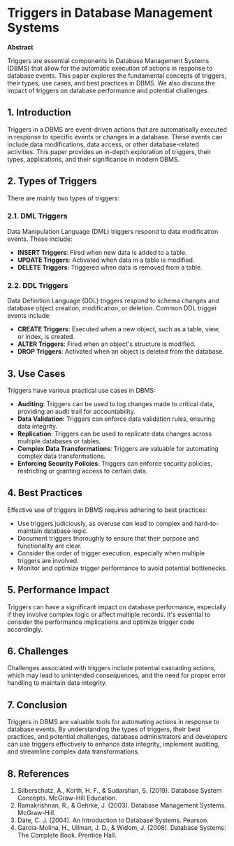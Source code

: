 # Triggers in Database Management Systems

**Abstract**

Triggers are essential components in Database Management Systems (DBMS) that allow for the automatic execution of actions in response to database events. This paper explores the fundamental concepts of triggers, their types, use cases, and best practices in DBMS. We also discuss the impact of triggers on database performance and potential challenges.

## 1. Introduction

Triggers in a DBMS are event-driven actions that are automatically executed in response to specific events or changes in a database. These events can include data modifications, data access, or other database-related activities. This paper provides an in-depth exploration of triggers, their types, applications, and their significance in modern DBMS.

## 2. Types of Triggers

There are mainly two types of triggers:

### 2.1. DML Triggers

Data Manipulation Language (DML) triggers respond to data modification events. These include:

- **INSERT Triggers**: Fired when new data is added to a table.
- **UPDATE Triggers**: Activated when data in a table is modified.
- **DELETE Triggers**: Triggered when data is removed from a table.

### 2.2. DDL Triggers

Data Definition Language (DDL) triggers respond to schema changes and database object creation, modification, or deletion. Common DDL trigger events include:

- **CREATE Triggers**: Executed when a new object, such as a table, view, or index, is created.
- **ALTER Triggers**: Fired when an object's structure is modified.
- **DROP Triggers**: Activated when an object is deleted from the database.

## 3. Use Cases

Triggers have various practical use cases in DBMS:

- **Auditing**: Triggers can be used to log changes made to critical data, providing an audit trail for accountability.
- **Data Validation**: Triggers can enforce data validation rules, ensuring data integrity.
- **Replication**: Triggers can be used to replicate data changes across multiple databases or tables.
- **Complex Data Transformations**: Triggers are valuable for automating complex data transformations.
- **Enforcing Security Policies**: Triggers can enforce security policies, restricting or granting access to certain data.

## 4. Best Practices

Effective use of triggers in DBMS requires adhering to best practices:

- Use triggers judiciously, as overuse can lead to complex and hard-to-maintain database logic.
- Document triggers thoroughly to ensure that their purpose and functionality are clear.
- Consider the order of trigger execution, especially when multiple triggers are involved.
- Monitor and optimize trigger performance to avoid potential bottlenecks.

## 5. Performance Impact

Triggers can have a significant impact on database performance, especially if they involve complex logic or affect multiple records. It's essential to consider the performance implications and optimize trigger code accordingly.

## 6. Challenges

Challenges associated with triggers include potential cascading actions, which may lead to unintended consequences, and the need for proper error handling to maintain data integrity.

## 7. Conclusion

Triggers in DBMS are valuable tools for automating actions in response to database events. By understanding the types of triggers, their best practices, and potential challenges, database administrators and developers can use triggers effectively to enhance data integrity, implement auditing, and streamline complex data transformations.

## 8. References

1. Silberschatz, A., Korth, H. F., & Sudarshan, S. (2019). Database System Concepts. McGraw-Hill Education.
2. Ramakrishnan, R., & Gehrke, J. (2003). Database Management Systems. McGraw-Hill.
3. Date, C. J. (2004). An Introduction to Database Systems. Pearson.
4. Garcia-Molina, H., Ullman, J. D., & Widom, J. (2008). Database Systems: The Complete Book. Prentice Hall.
